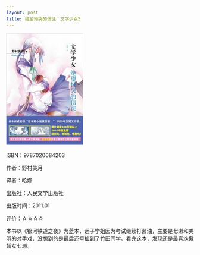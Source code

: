 ```yaml
---
layout: post
title: 绝望恸哭的信徒：文学少女5
---
```

<img class="cover" src="/images/2011/12/9787020084203-207x300.jpg" width="207" height="300" />

ISBN：9787020084203

作者：野村美月

译者：哈娜

出版社：人民文学出版社

出版时间：2011.01

评价：☆☆☆☆

本书以《银河铁道之夜》为蓝本，远子学姐因为考试继续打酱油，主要是七濑和美羽的对手戏，没想到的是最后还牵扯到了竹田同学。看完这本，发现还是最喜欢傲娇女七濑。
